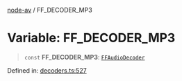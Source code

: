 [node-av](../globals.md) / FF\_DECODER\_MP3

# Variable: FF\_DECODER\_MP3

> `const` **FF\_DECODER\_MP3**: [`FFAudioDecoder`](../type-aliases/FFAudioDecoder.md)

Defined in: [decoders.ts:527](https://github.com/seydx/av/blob/f8631fc881b394300b1479f511d55cf1c370a87f/src/constants/decoders.ts#L527)
